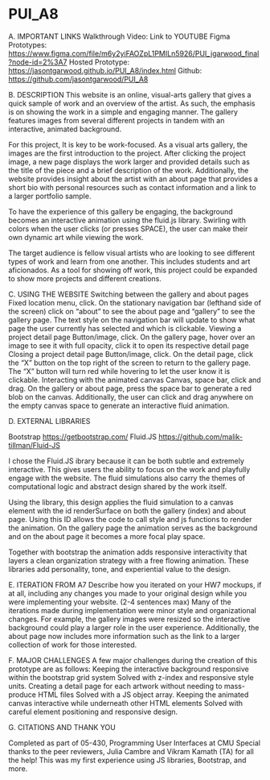 # PUI_A8

A.  IMPORTANT LINKS
Walkthrough Video: 
Link to YOUTUBE
Figma Prototypes:
https://www.figma.com/file/m6y2yiFAOZpL1PMILn5926/PUI_jgarwood_final?node-id=2%3A7 
Hosted Prototype: 
https://jasontgarwood.github.io/PUI_A8/index.html 
Github: 
https://github.com/jasontgarwood/PUI_A8 

B. DESCRIPTION
This website is an online, visual-arts gallery that gives a quick sample of work and an overview of the artist. As such, the emphasis is on showing the work in a simple and engaging manner. The gallery features images from several different projects in tandem with an interactive, animated background.

For this project, It is key to be work-focused. As a visual arts gallery, the images are the first introduction to the project. After clicking the project image, a new page displays the work larger and provided details such as the title of the piece and a brief description of the work. Additionally, the website provides insight about the artist with an about page that provides a short bio with personal resources such as contact information and a link to a larger portfolio sample.

To have the experience of this gallery be engaging, the background becomes an interactive animation using the fluid.js library. Swirling with colors when the user clicks (or presses SPACE), the user can make their own dynamic art while viewing the work.

The target audience is fellow visual artists who are looking to see different types of work and learn from one another. This includes students and art aficionados. As a tool for showing off work, this project could be expanded to show more projects and different creations.

C. USING THE WEBSITE
Switching between the gallery and about pages
Fixed location menu, click.
On the stationary navigation bar (lefthand side of the screen) click on “about” to see the about page and “gallery” to see the gallery page. The text style on the navigation bar will update to show what page the user currently has selected and which is clickable.
Viewing a project detail page
Button/image, click.
On the gallery page, hover over an image to see it with full opacity, click it to open its respective detail page
Closing a project detail page
Button/image, click.
On the detail page, click the “X” button on the top right of the screen to return to the gallery page. The “X” button will turn red while hovering to let the user know it is clickable.
Interacting with the animated canvas
Canvas, space bar, click and drag.
On the gallery or about page, press the space bar to generate a red blob on the canvas. Additionally, the user can click and drag anywhere on the empty canvas space to generate an interactive fluid animation.

D. EXTERNAL LIBRARIES

Bootstrap
https://getbootstrap.com/ 
Fluid.JS
https://github.com/malik-tillman/Fluid-JS 

I chose the Fluid.JS ibrary because it can be both subtle and extremely interactive. This gives users the ability to focus on the work and playfully engage with the website. The fluid simulations also carry the themes of computational logic and abstract design shared by the work itself.

Using the library, this design applies the fluid simulation to a canvas element with the id renderSurface on both the gallery (index) and about page. Using this ID allows the code to call style and js functions to render the animation. On the gallery page the animation serves as the background and on the about page it becomes a more focal play space.

Together with bootstrap the animation adds responsive interactivity that layers a clean organization strategy with a free flowing animation. These libraries add personality, tone, and experiential value to the design. 

E. ITERATION FROM A7
Describe how you iterated on your HW7 mockups, if at all, including any changes you made to your original design while you were implementing your website. (2-4 sentences max)
Many of the iterations made during implementation were minor style and organizational changes. For example, the gallery images were resized so the interactive background could play a larger role in the user experience. Additionally, the about page now includes more information such as the link to a larger collection of work for those interested. 


F. MAJOR CHALLENGES
A few major challenges during the creation of this prototype are as follows:
Keeping the interactive background responsive within the bootstrap grid system
Solved with z-index and responsive style units. 
Creating a detail page for each artwork without needing to mass-produce HTML files
Solved with a JS object array.
Keeping the animated canvas interactive while underneath other HTML elements
Solved with careful element positioning and responsive design.

G. CITATIONS AND THANK YOU

Completed as part of 05-430, Programming User Interfaces at CMU Special thanks to the peer reviewers, Julia Cambre and Vikram Kamath (TA) for all the help! This was my first experience using JS libraries, Bootstrap, and more.
